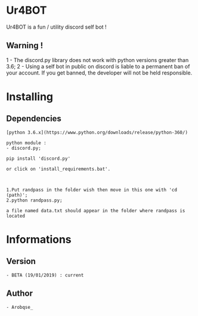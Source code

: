 # Ur4BOT

  Ur4BOT is a fun / utility discord self bot !

## Warning !

  1 - The discord.py library does not work with python versions greater than 3.6;
  2 - Using a self bot in public on discord is liable to a permanent ban of your account. If you get banned, the developer will
  not be held responsible.

# Installing

  ## Dependencies

    [python 3.6.x](https://www.python.org/downloads/release/python-360/)

    python module :
    - discord.py;

    pip install 'discord.py'

    or click on 'install_requirements.bat'.



    1.Put randpass in the folder wish then move in this one with 'cd (path)';
    2.python randpass.py;

    a file named data.txt should appear in the folder where randpass is located

# Informations

  ## Version

    - BETA (19/01/2019) : current

  ## Author

    - Arobqse_
